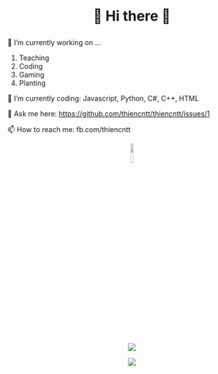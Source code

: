 <h1><p align="center"> 👋 Hi there 👋 </p></h1>

🔭 I’m currently working on ...

1. Teaching
2. Coding
3. Gaming
4. Planting

🌱 I’m currently coding: Javascript, Python, C#, C++, HTML

💬 Ask me here: https://github.com/thiencntt/thiencntt/issues/1

📫 How to reach me: fb.com/thiencntt

<p align="center">
 <img width="10%" src="https://avatars.githubusercontent.com/u/45612350">
</p>
<p align="center">
 <img src="https://github-readme-stats.vercel.app/api/top-langs/?username=thiencntt&layout=compact&theme=radical">
</p>
<p align="center">
  <img src="https://github-readme-stats.vercel.app/api?username=thiencntt&theme=radical"></p>
</p>

<!--
**thiencntt/thiencntt** is a ✨ _special_ ✨ repository because its `README.md` (this file) appears on your GitHub profile.

Here are some ideas to get you started:

- 🔭 I’m currently working on ...
- 🌱 I’m currently learning ...
- 👯 I’m looking to collaborate on ...
- 🤔 I’m looking for help with ...
- 💬 Ask me about ...
- 📫 How to reach me: ...
- 😄 Pronouns: ...
- ⚡ Fun fact: ...
-->

